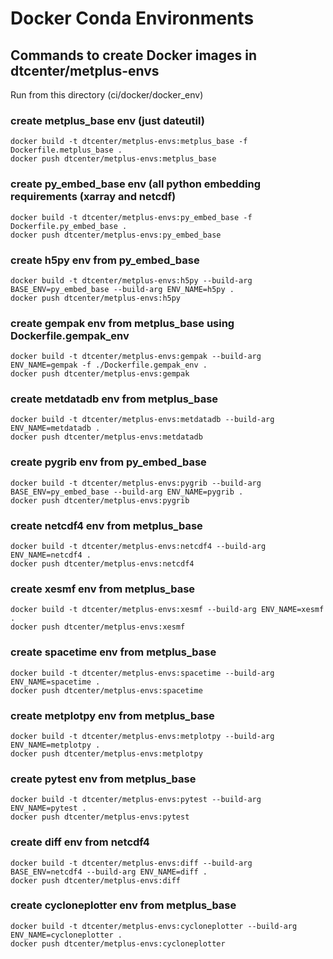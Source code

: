 # Docker Conda Environments

## Commands to create Docker images in dtcenter/metplus-envs

Run from this directory (ci/docker/docker_env)

### create metplus_base env (just dateutil)
```
docker build -t dtcenter/metplus-envs:metplus_base -f Dockerfile.metplus_base .
docker push dtcenter/metplus-envs:metplus_base
```

### create py_embed_base env (all python embedding requirements (xarray and netcdf)
```
docker build -t dtcenter/metplus-envs:py_embed_base -f Dockerfile.py_embed_base .
docker push dtcenter/metplus-envs:py_embed_base
```

### create h5py env from py_embed_base
```
docker build -t dtcenter/metplus-envs:h5py --build-arg BASE_ENV=py_embed_base --build-arg ENV_NAME=h5py .
docker push dtcenter/metplus-envs:h5py
```

### create gempak env from metplus_base using Dockerfile.gempak_env
```
docker build -t dtcenter/metplus-envs:gempak --build-arg ENV_NAME=gempak -f ./Dockerfile.gempak_env .
docker push dtcenter/metplus-envs:gempak
```

### create metdatadb env from metplus_base
```
docker build -t dtcenter/metplus-envs:metdatadb --build-arg ENV_NAME=metdatadb .
docker push dtcenter/metplus-envs:metdatadb
```

### create pygrib env from py_embed_base
```
docker build -t dtcenter/metplus-envs:pygrib --build-arg BASE_ENV=py_embed_base --build-arg ENV_NAME=pygrib .
docker push dtcenter/metplus-envs:pygrib
```

### create netcdf4 env from metplus_base
```
docker build -t dtcenter/metplus-envs:netcdf4 --build-arg ENV_NAME=netcdf4 .
docker push dtcenter/metplus-envs:netcdf4
```

### create xesmf env from metplus_base
```
docker build -t dtcenter/metplus-envs:xesmf --build-arg ENV_NAME=xesmf .
docker push dtcenter/metplus-envs:xesmf
```

### create spacetime env from metplus_base
```
docker build -t dtcenter/metplus-envs:spacetime --build-arg ENV_NAME=spacetime .
docker push dtcenter/metplus-envs:spacetime
```

### create metplotpy env from metplus_base
```
docker build -t dtcenter/metplus-envs:metplotpy --build-arg ENV_NAME=metplotpy .
docker push dtcenter/metplus-envs:metplotpy
```

### create pytest env from metplus_base
```
docker build -t dtcenter/metplus-envs:pytest --build-arg ENV_NAME=pytest .
docker push dtcenter/metplus-envs:pytest
```

### create diff env from netcdf4
```
docker build -t dtcenter/metplus-envs:diff --build-arg BASE_ENV=netcdf4 --build-arg ENV_NAME=diff .
docker push dtcenter/metplus-envs:diff
```

### create cycloneplotter env from metplus_base
```
docker build -t dtcenter/metplus-envs:cycloneplotter --build-arg ENV_NAME=cycloneplotter .
docker push dtcenter/metplus-envs:cycloneplotter
```
